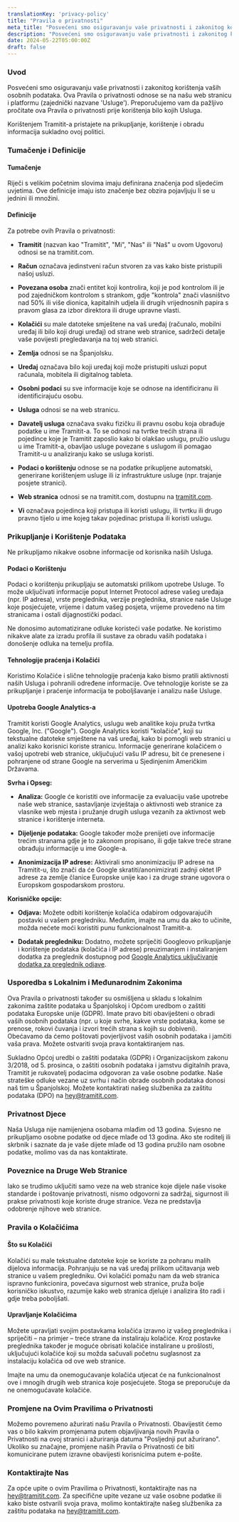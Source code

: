 ```yaml
---
translationKey: 'privacy-policy'
title: "Pravila o privatnosti"
meta_title: "Posvećeni smo osiguravanju vaše privatnosti i zakonitog korištenja vaših osobnih podataka, kako na našoj web stranici tako i na platformi."
description: "Posvećeni smo osiguravanju vaše privatnosti i zakonitog korištenja vaših osobnih podataka, kako na našoj web stranici tako i na platformi."
date: 2024-05-22T05:00:00Z
draft: false
---
```


### Uvod

Posvećeni smo osiguravanju vaše privatnosti i zakonitog korištenja vaših osobnih podataka. Ova Pravila o privatnosti odnose se na našu web stranicu i platformu (zajednički nazvane 'Usluge'). Preporučujemo vam da pažljivo pročitate ova Pravila o privatnosti prije korištenja bilo kojih Usluga.

Korištenjem Tramitit-a pristajete na prikupljanje, korištenje i obradu informacija sukladno ovoj politici.

### Tumačenje i Definicije

#### Tumačenje

Riječi s velikim početnim slovima imaju definirana značenja pod sljedećim uvjetima. Ove definicije imaju isto značenje bez obzira pojavljuju li se u jednini ili množini.

#### Definicije

Za potrebe ovih Pravila o privatnosti:

- **Tramitit** (nazvan kao "Tramitit", "Mi", "Nas" ili "Naš" u ovom Ugovoru) odnosi se na tramitit.com.

- **Račun** označava jedinstveni račun stvoren za vas kako biste pristupili našoj usluzi.
- **Povezana osoba** znači entitet koji kontrolira, koji je pod kontrolom ili je pod zajedničkom kontrolom s strankom, gdje "kontrola" znači vlasništvo nad 50% ili više dionica, kapitalnih udjela ili drugih vrijednosnih papira s pravom glasa za izbor direktora ili druge upravne vlasti.
- **Kolačići** su male datoteke smještene na vaš uređaj (računalo, mobilni uređaj ili bilo koji drugi uređaj) od strane web stranice, sadržeći detalje vaše povijesti pregledavanja na toj web stranici.
- **Zemlja** odnosi se na Španjolsku.
- **Uređaj** označava bilo koji uređaj koji može pristupiti usluzi poput računala, mobitela ili digitalnog tableta.
- **Osobni podaci** su sve informacije koje se odnose na identificiranu ili identificirajuću osobu.
- **Usluga** odnosi se na web stranicu.
- **Davatelj usluga** označava svaku fizičku ili pravnu osobu koja obrađuje podatke u ime Tramitit-a. To se odnosi na tvrtke trećih strana ili pojedince koje je Tramitit zaposlio kako bi olakšao uslugu, pružio uslugu u ime Tramitit-a, obavljao usluge povezane s uslugom ili pomagao Tramitit-u u analiziranju kako se usluga koristi.
- **Podaci o korištenju** odnose se na podatke prikupljene automatski, generirane korištenjem usluge ili iz infrastrukture usluge (npr. trajanje posjete stranici).
- **Web stranica** odnosi se na tramitit.com, dostupnu na [tramitit.com](https://tramitit.com/).
- **Vi** označava pojedinca koji pristupa ili koristi uslugu, ili tvrtku ili drugo pravno tijelo u ime kojeg takav pojedinac pristupa ili koristi uslugu.

### Prikupljanje i Korištenje Podataka

Ne prikupljamo nikakve osobne informacije od korisnika naših Usluga.

#### Podaci o Korištenju

Podaci o korištenju prikupljaju se automatski prilikom upotrebe Usluge. To može uključivati informacije poput Internet Protocol adrese vašeg uređaja (npr. IP adresa), vrste preglednika, verzije preglednika, stranice naše Usluge koje posjećujete, vrijeme i datum vašeg posjeta, vrijeme provedeno na tim stranicama i ostali dijagnostički podaci.

Ne donosimo automatizirane odluke koristeći vaše podatke. Ne koristimo nikakve alate za izradu profila ili sustave za obradu vaših podataka i donošenje odluka na temelju profila.

#### Tehnologije praćenja i Kolačići

Koristimo Kolačiće i slične tehnologije praćenja kako bismo pratili aktivnosti naših Usluga i pohranili određene informacije. Ove tehnologije koriste se za prikupljanje i praćenje informacija te poboljšavanje i analizu naše Usluge.

#### Upotreba Google Analytics-a

Tramitit koristi Google Analytics, uslugu web analitike koju pruža tvrtka Google, Inc. ("Google"). Google Analytics koristi "kolačiće", koji su tekstualne datoteke smještene na vaš uređaj, kako bi pomogli web stranici u analizi kako korisnici koriste stranicu. Informacije generirane kolačićem o vašoj upotrebi web stranice, uključujući vašu IP adresu, bit će prenesene i pohranjene od strane Google na serverima u Sjedinjenim Američkim Državama.

**Svrha i Opseg:**

- **Analiza:** Google će koristiti ove informacije za evaluaciju vaše upotrebe naše web stranice, sastavljanje izvještaja o aktivnosti web stranice za vlasnike web mjesta i pružanje drugih usluga vezanih za aktivnost web stranice i korištenje interneta.

- **Dijeljenje podataka:** Google također može prenijeti ove informacije trećim stranama gdje je to zakonom propisano, ili gdje takve treće strane obrađuju informacije u ime Google-a.
- **Anonimizacija IP adrese:** Aktivirali smo anonimizaciju IP adrese na Tramitit-u, što znači da će Google skratiti/anonimizirati zadnji oktet IP adrese za zemlje članice Europske unije kao i za druge strane ugovora o Europskom gospodarskom prostoru.

**Korisničke opcije:**

- **Odjava:** Možete odbiti korištenje kolačića odabirom odgovarajućih postavki u vašem pregledniku. Međutim, imajte na umu da ako to učinite, možda nećete moći koristiti punu funkcionalnost Tramitit-a.

- **Dodatak pregledniku:** Dodatno, možete spriječiti Googleovo prikupljanje i korištenje podataka (kolačića i IP adrese) preuzimanjem i instaliranjem dodatka za preglednik dostupnog pod [Google Analytics uključivanje dodatka za preglednik odjave](https://tools.google.com/dlpage/gaoptout/).

### Usporedba s Lokalnim i Međunarodnim Zakonima

Ova Pravila o privatnosti također su osmišljena u skladu s lokalnim zakonima zaštite podataka u Španjolskoj i Općom uredbom o zaštiti podataka Europske unije (GDPR). Imate pravo biti obaviješteni o obradi vaših osobnih podataka (npr. u koje svrhe, kakve vrste podataka, kome se prenose, rokovi čuvanja i izvori trećih strana s kojih su dobiveni). Obećavamo da ćemo poštovati povjerljivost vaših osobnih podataka i jamčiti vaša prava. Možete ostvariti svoja prava kontaktiranjem nas.

Sukladno Općoj uredbi o zaštiti podataka (GDPR) i Organizacijskom zakonu 3/2018, od 5. prosinca, o zaštiti osobnih podataka i jamstvu digitalnih prava, Tramitit je rukovatelj podacima odgovoran za vaše osobne podatke. Naše strateške odluke vezane uz svrhu i način obrade osobnih podataka donosi naš tim u Španjolskoj. Možete kontaktirati našeg službenika za zaštitu podataka (DPO) na hey@tramitit.com.

### Privatnost Djece

Naša Usluga nije namijenjena osobama mlađim od 13 godina. Svjesno ne prikupljamo osobne podatke od djece mlađe od 13 godina. Ako ste roditelj ili skrbnik i saznate da je vaše dijete mlađe od 13 godina pružilo nam osobne podatke, molimo vas da nas kontaktirate.

### Poveznice na Druge Web Stranice

Iako se trudimo uključiti samo veze na web stranice koje dijele naše visoke standarde i poštovanje privatnosti, nismo odgovorni za sadržaj, sigurnost ili prakse privatnosti koje koriste druge stranice. Veza ne predstavlja odobrenje njihove web stranice.

### Pravila o Kolačićima

#### Što su Kolačići

Kolačići su male tekstualne datoteke koje se koriste za pohranu malih dijelova informacija. Pohranjuju se na vaš uređaj prilikom učitavanja web stranice u vašem pregledniku. Ovi kolačići pomažu nam da web stranica ispravno funkcionira, povećava sigurnost web stranice, pruža bolje korisničko iskustvo, razumije kako web stranica djeluje i analizira što radi i gdje treba poboljšati.

#### Upravljanje Kolačićima

Možete upravljati svojim postavkama kolačića izravno iz vašeg preglednika i spriječiti – na primjer – treće strane da instaliraju kolačiće. Kroz postavke preglednika također je moguće obrisati kolačiće instalirane u prošlosti, uključujući kolačiće koji su možda sačuvali početnu suglasnost za instalaciju kolačića od ove web stranice.

Imajte na umu da onemogućavanje kolačića utjecat će na funkcionalnost ove i mnogih drugih web stranica koje posjećujete. Stoga se preporučuje da ne onemogućavate kolačiće.

### Promjene na Ovim Pravilima o Privatnosti

Možemo povremeno ažurirati našu Pravila o Privatnosti. Obavijestit ćemo vas o bilo kakvim promjenama putem objavljivanja novih Pravila o Privatnosti na ovoj stranici i ažuriranja datuma "Posljednji put ažurirano". Ukoliko su značajne, promjene naših Pravila o Privatnosti će biti komunicirane putem izravne obavijesti korisnicima putem e-pošte.

### Kontaktirajte Nas

Za opće upite o ovim Pravilima o Privatnosti, kontaktirajte nas na hey@tramitit.com. Za specifične upite vezane uz vaše osobne podatke ili kako biste ostvarili svoja prava, molimo kontaktirajte našeg službenika za zaštitu podataka na hey@tramitit.com.